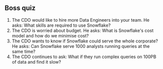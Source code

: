 ## Boss quiz
1. The CDO would like to hire more Data Engineers into your team. He asks: What skills are required to use Snowflake?
2. The CDO is worried about budget. He asks: What is Snowflake's cost model and how do we minimise cost?
3. The CDO wants to know if Snowflake could serve the whole corporate? He asks: Can Snowflake serve 1000 analysts running queries at the same time?
4. The CDO continues to ask: What if they run complex queries on 100PB of data and find it slow?
